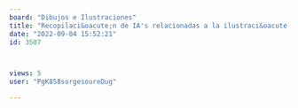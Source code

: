```yaml
---
board: "Dibujos e Ilustraciones"
title: "Recopilaci&oacute;n de IA's relacionadas a la ilustraci&oacute;n"
date: "2022-09-04 15:52:21"
id: 3507



views: 5
user: "PgK858sorgesoureDug"

---
```

